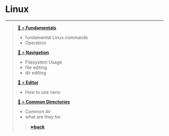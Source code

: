# Linux

---

>[📄 » **Fundamentals**](Linux_Fundamental_Commands.md)
>   - fundamental Linux commands
>   - Operators
>
> [📄 » **Navigation**](Linux_Filesystem_Navigation.md)
>   - Filesystem Usage
>   - file editing
>   - dir editing
>
> [📄 » **Editor**](Linux_Terminal_editor.md)
> - How to use nano
>
> [📄 » **Common Directories**](Linux_Common_Directories.md)
> - Common dir
> - what are they for
> >[⬅️**back**](../README.md)

